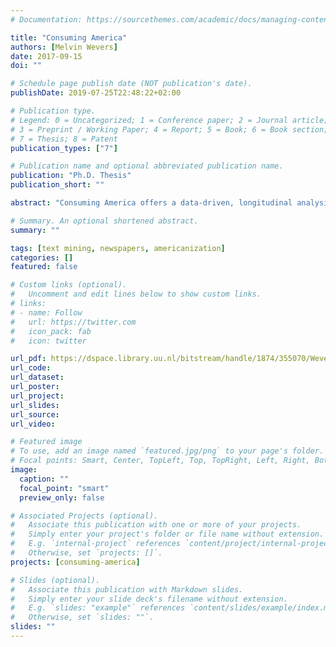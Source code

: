 ```yaml
---
# Documentation: https://sourcethemes.com/academic/docs/managing-content/

title: "Consuming America"
authors: [Melvin Wevers]
date: 2017-09-15
doi: ""

# Schedule page publish date (NOT publication's date).
publishDate: 2019-07-25T22:48:22+02:00

# Publication type.
# Legend: 0 = Uncategorized; 1 = Conference paper; 2 = Journal article;
# 3 = Preprint / Working Paper; 4 = Report; 5 = Book; 6 = Book section;
# 7 = Thesis; 8 = Patent
publication_types: ["7"]

# Publication name and optional abbreviated publication name.
publication: "Ph.D. Thesis"
publication_short: ""

abstract: "Consuming America offers a data-driven, longitudinal analysis of the historical dynamics that have underpinned a long-term, layered cultural-historical process: the emergence of the United States as a dominant reference culture in Dutch public discourse on consumer goods between 1890 and 1990. By iteratively switching between distant and close reading of digitized text, this study has established that newspaper discourse on consumer goods, in particular Coca-Cola and cigarettes, offers instrumental insights into the ways in which Dutch consumers and producers depicted and perceived the United States and American consumer culture. This study concludes that despite periods of flagrant anti-Americanism in the Netherlands, for Dutch people the United States functioned as a persistent beacon of consumerism, modernization, and globalization throughout the twentieth century. Moreover, this study shows that computational techniques are an addition to the more traditional, hermeneutical methods of the cultural historian. Techniques such as full-text searching, topic modeling, co-occurrence networks, and visualizations allow for a systematic exploration and analysis of big data repositories that contain tens of millions of digitized sources."

# Summary. An optional shortened abstract.
summary: ""

tags: [text mining, newspapers, americanization]
categories: []
featured: false

# Custom links (optional).
#   Uncomment and edit lines below to show custom links.
# links:
# - name: Follow
#   url: https://twitter.com
#   icon_pack: fab
#   icon: twitter

url_pdf: https://dspace.library.uu.nl/bitstream/handle/1874/355070/Wevers.pdf?sequence=1&isAllowed=y
url_code:
url_dataset:
url_poster:
url_project:
url_slides:
url_source:
url_video:

# Featured image
# To use, add an image named `featured.jpg/png` to your page's folder. 
# Focal points: Smart, Center, TopLeft, Top, TopRight, Left, Right, BottomLeft, Bottom, BottomRight.
image:
  caption: ""
  focal_point: "smart"
  preview_only: false

# Associated Projects (optional).
#   Associate this publication with one or more of your projects.
#   Simply enter your project's folder or file name without extension.
#   E.g. `internal-project` references `content/project/internal-project/index.md`.
#   Otherwise, set `projects: []`.
projects: [consuming-america]

# Slides (optional).
#   Associate this publication with Markdown slides.
#   Simply enter your slide deck's filename without extension.
#   E.g. `slides: "example"` references `content/slides/example/index.md`.
#   Otherwise, set `slides: ""`.
slides: ""
---
```

